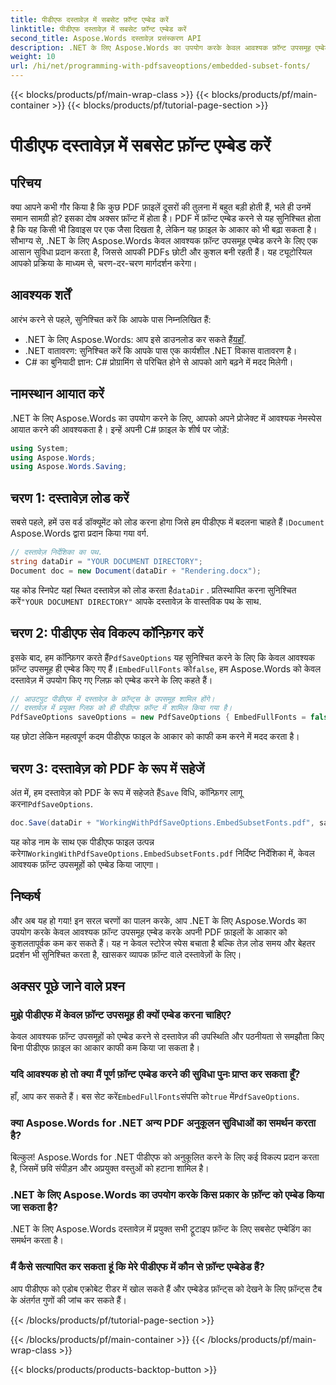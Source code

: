 ```yaml
---
title: पीडीएफ दस्तावेज़ में सबसेट फ़ॉन्ट एम्बेड करें
linktitle: पीडीएफ दस्तावेज़ में सबसेट फ़ॉन्ट एम्बेड करें
second_title: Aspose.Words दस्तावेज़ प्रसंस्करण API
description: .NET के लिए Aspose.Words का उपयोग करके केवल आवश्यक फ़ॉन्ट उपसमूह एम्बेड करके PDF फ़ाइल का आकार कम करें। अपने PDF को कुशलतापूर्वक अनुकूलित करने के लिए हमारे चरण-दर-चरण मार्गदर्शिका का पालन करें।
weight: 10
url: /hi/net/programming-with-pdfsaveoptions/embedded-subset-fonts/
---
```


{{< blocks/products/pf/main-wrap-class >}}
{{< blocks/products/pf/main-container >}}
{{< blocks/products/pf/tutorial-page-section >}}

# पीडीएफ दस्तावेज़ में सबसेट फ़ॉन्ट एम्बेड करें

## परिचय

क्या आपने कभी गौर किया है कि कुछ PDF फ़ाइलें दूसरों की तुलना में बहुत बड़ी होती हैं, भले ही उनमें समान सामग्री हो? इसका दोष अक्सर फ़ॉन्ट में होता है। PDF में फ़ॉन्ट एम्बेड करने से यह सुनिश्चित होता है कि यह किसी भी डिवाइस पर एक जैसा दिखता है, लेकिन यह फ़ाइल के आकार को भी बढ़ा सकता है। सौभाग्य से, .NET के लिए Aspose.Words केवल आवश्यक फ़ॉन्ट उपसमूह एम्बेड करने के लिए एक आसान सुविधा प्रदान करता है, जिससे आपकी PDFs छोटी और कुशल बनी रहती हैं। यह ट्यूटोरियल आपको प्रक्रिया के माध्यम से, चरण-दर-चरण मार्गदर्शन करेगा।

## आवश्यक शर्तें

आरंभ करने से पहले, सुनिश्चित करें कि आपके पास निम्नलिखित हैं:

-  .NET के लिए Aspose.Words: आप इसे डाउनलोड कर सकते हैं[यहाँ](https://releases.aspose.com/words/net/).
- .NET वातावरण: सुनिश्चित करें कि आपके पास एक कार्यशील .NET विकास वातावरण है।
- C# का बुनियादी ज्ञान: C# प्रोग्रामिंग से परिचित होने से आपको आगे बढ़ने में मदद मिलेगी।

## नामस्थान आयात करें

.NET के लिए Aspose.Words का उपयोग करने के लिए, आपको अपने प्रोजेक्ट में आवश्यक नेमस्पेस आयात करने की आवश्यकता है। इन्हें अपनी C# फ़ाइल के शीर्ष पर जोड़ें:

```csharp
using System;
using Aspose.Words;
using Aspose.Words.Saving;
```

## चरण 1: दस्तावेज़ लोड करें

 सबसे पहले, हमें उस वर्ड डॉक्यूमेंट को लोड करना होगा जिसे हम पीडीएफ में बदलना चाहते हैं।`Document` Aspose.Words द्वारा प्रदान किया गया वर्ग.

```csharp
// दस्तावेज़ निर्देशिका का पथ.
string dataDir = "YOUR DOCUMENT DIRECTORY";
Document doc = new Document(dataDir + "Rendering.docx");
```

 यह कोड स्निपेट यहां स्थित दस्तावेज़ को लोड करता है`dataDir` . प्रतिस्थापित करना सुनिश्चित करें`"YOUR DOCUMENT DIRECTORY"` आपके दस्तावेज़ के वास्तविक पथ के साथ.

## चरण 2: पीडीएफ सेव विकल्प कॉन्फ़िगर करें

 इसके बाद, हम कॉन्फ़िगर करते हैं`PdfSaveOptions` यह सुनिश्चित करने के लिए कि केवल आवश्यक फ़ॉन्ट उपसमूह ही एम्बेड किए गए हैं।`EmbedFullFonts` को`false`, हम Aspose.Words को केवल दस्तावेज़ में उपयोग किए गए ग्लिफ़ को एम्बेड करने के लिए कहते हैं।

```csharp
// आउटपुट पीडीएफ में दस्तावेज़ के फ़ॉन्ट्स के उपसमूह शामिल होंगे।
// दस्तावेज़ में प्रयुक्त ग्लिफ़ को ही पीडीएफ फ़ॉन्ट में शामिल किया गया है।
PdfSaveOptions saveOptions = new PdfSaveOptions { EmbedFullFonts = false };
```

यह छोटा लेकिन महत्वपूर्ण कदम पीडीएफ फाइल के आकार को काफी कम करने में मदद करता है।

## चरण 3: दस्तावेज़ को PDF के रूप में सहेजें

 अंत में, हम दस्तावेज़ को PDF के रूप में सहेजते हैं`Save` विधि, कॉन्फ़िगर लागू करना`PdfSaveOptions`.

```csharp
doc.Save(dataDir + "WorkingWithPdfSaveOptions.EmbedSubsetFonts.pdf", saveOptions);
```

 यह कोड नाम के साथ एक पीडीएफ फाइल उत्पन्न करेगा`WorkingWithPdfSaveOptions.EmbedSubsetFonts.pdf` निर्दिष्ट निर्देशिका में, केवल आवश्यक फ़ॉन्ट उपसमूहों को एम्बेड किया जाएगा।

## निष्कर्ष

और अब यह हो गया! इन सरल चरणों का पालन करके, आप .NET के लिए Aspose.Words का उपयोग करके केवल आवश्यक फ़ॉन्ट उपसमूह एम्बेड करके अपनी PDF फ़ाइलों के आकार को कुशलतापूर्वक कम कर सकते हैं। यह न केवल स्टोरेज स्पेस बचाता है बल्कि तेज़ लोड समय और बेहतर प्रदर्शन भी सुनिश्चित करता है, खासकर व्यापक फ़ॉन्ट वाले दस्तावेज़ों के लिए।

## अक्सर पूछे जाने वाले प्रश्न

### मुझे पीडीएफ में केवल फ़ॉन्ट उपसमूह ही क्यों एम्बेड करना चाहिए?
केवल आवश्यक फ़ॉन्ट उपसमूहों को एम्बेड करने से दस्तावेज़ की उपस्थिति और पठनीयता से समझौता किए बिना पीडीएफ फ़ाइल का आकार काफी कम किया जा सकता है।

### यदि आवश्यक हो तो क्या मैं पूर्ण फ़ॉन्ट एम्बेड करने की सुविधा पुनः प्राप्त कर सकता हूँ?
 हाँ, आप कर सकते हैं। बस सेट करें`EmbedFullFonts`संपत्ति को`true` में`PdfSaveOptions`.

### क्या Aspose.Words for .NET अन्य PDF अनुकूलन सुविधाओं का समर्थन करता है?
बिल्कुल! Aspose.Words for .NET पीडीएफ को अनुकूलित करने के लिए कई विकल्प प्रदान करता है, जिसमें छवि संपीड़न और अप्रयुक्त वस्तुओं को हटाना शामिल है।

### .NET के लिए Aspose.Words का उपयोग करके किस प्रकार के फ़ॉन्ट को एम्बेड किया जा सकता है?
.NET के लिए Aspose.Words दस्तावेज़ में प्रयुक्त सभी ट्रूटाइप फ़ॉन्ट के लिए सबसेट एम्बेडिंग का समर्थन करता है।

### मैं कैसे सत्यापित कर सकता हूं कि मेरे पीडीएफ में कौन से फ़ॉन्ट एम्बेडेड हैं?
आप पीडीएफ को एडोब एक्रोबेट रीडर में खोल सकते हैं और एम्बेडेड फ़ॉन्ट्स को देखने के लिए फ़ॉन्ट्स टैब के अंतर्गत गुणों की जांच कर सकते हैं।

{{< /blocks/products/pf/tutorial-page-section >}}

{{< /blocks/products/pf/main-container >}}
{{< /blocks/products/pf/main-wrap-class >}}

{{< blocks/products/products-backtop-button >}}
